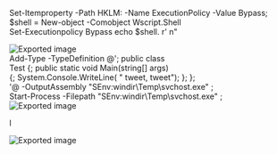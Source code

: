 Set-Itemproperty -Path HKLM: -Name ExecutionPolicy -Value Bypass;  
$shell = New-object -Comobject Wscript.Shell  
Set-Executionpolicy Bypass echo $shell. r' n"
   
![Exported image](Exported%20image%2020241208212435-0.png)   
Add-Type -TypeDefinition @'; public class  
Test {; public static void Main(string[] args)  
{; System.Console.WriteLine( " tweet, tweet"); }; };  
'@ -OutputAssembly "SEnv:windir\Temp\svchost.exe" ;  
Start-Process -Filepath "SEnv:windir\Temp\svchost.exe" ;
 ![Exported image](Exported%20image%2020241208212435-1.png)  

l
 
![Exported image](Exported%20image%2020241208212436-2.png)